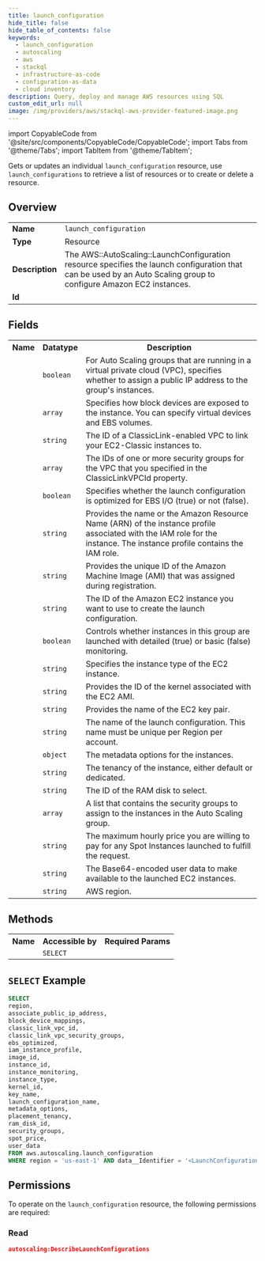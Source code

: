 ```yaml
---
title: launch_configuration
hide_title: false
hide_table_of_contents: false
keywords:
  - launch_configuration
  - autoscaling
  - aws
  - stackql
  - infrastructure-as-code
  - configuration-as-data
  - cloud inventory
description: Query, deploy and manage AWS resources using SQL
custom_edit_url: null
image: /img/providers/aws/stackql-aws-provider-featured-image.png
---
```


import CopyableCode from '@site/src/components/CopyableCode/CopyableCode';
import Tabs from '@theme/Tabs';
import TabItem from '@theme/TabItem';


Gets or updates an individual <code>launch_configuration</code> resource, use <code>launch_configurations</code> to retrieve a list of resources or to create or delete a resource.

## Overview
<table><tbody>
<tr><td><b>Name</b></td><td><code>launch_configuration</code></td></tr>
<tr><td><b>Type</b></td><td>Resource</td></tr>
<tr><td><b>Description</b></td><td>The AWS::AutoScaling::LaunchConfiguration resource specifies the launch configuration that can be used by an Auto Scaling group to configure Amazon EC2 instances.</td></tr>
<tr><td><b>Id</b></td><td><CopyableCode code="aws.autoscaling.launch_configuration" /></td></tr>
</tbody></table>

## Fields
<table><tbody>
<tr><th>Name</th><th>Datatype</th><th>Description</th></tr>
<tr><td><CopyableCode code="associate_public_ip_address" /></td><td><code>boolean</code></td><td>For Auto Scaling groups that are running in a virtual private cloud (VPC), specifies whether to assign a public IP address to the group's instances.</td></tr>
<tr><td><CopyableCode code="block_device_mappings" /></td><td><code>array</code></td><td>Specifies how block devices are exposed to the instance. You can specify virtual devices and EBS volumes.</td></tr>
<tr><td><CopyableCode code="classic_link_vpc_id" /></td><td><code>string</code></td><td>The ID of a ClassicLink-enabled VPC to link your EC2-Classic instances to.</td></tr>
<tr><td><CopyableCode code="classic_link_vpc_security_groups" /></td><td><code>array</code></td><td>The IDs of one or more security groups for the VPC that you specified in the ClassicLinkVPCId property.</td></tr>
<tr><td><CopyableCode code="ebs_optimized" /></td><td><code>boolean</code></td><td>Specifies whether the launch configuration is optimized for EBS I&#x2F;O (true) or not (false).</td></tr>
<tr><td><CopyableCode code="iam_instance_profile" /></td><td><code>string</code></td><td>Provides the name or the Amazon Resource Name (ARN) of the instance profile associated with the IAM role for the instance. The instance profile contains the IAM role.</td></tr>
<tr><td><CopyableCode code="image_id" /></td><td><code>string</code></td><td>Provides the unique ID of the Amazon Machine Image (AMI) that was assigned during registration.</td></tr>
<tr><td><CopyableCode code="instance_id" /></td><td><code>string</code></td><td>The ID of the Amazon EC2 instance you want to use to create the launch configuration.</td></tr>
<tr><td><CopyableCode code="instance_monitoring" /></td><td><code>boolean</code></td><td>Controls whether instances in this group are launched with detailed (true) or basic (false) monitoring.</td></tr>
<tr><td><CopyableCode code="instance_type" /></td><td><code>string</code></td><td>Specifies the instance type of the EC2 instance.</td></tr>
<tr><td><CopyableCode code="kernel_id" /></td><td><code>string</code></td><td>Provides the ID of the kernel associated with the EC2 AMI.</td></tr>
<tr><td><CopyableCode code="key_name" /></td><td><code>string</code></td><td>Provides the name of the EC2 key pair.</td></tr>
<tr><td><CopyableCode code="launch_configuration_name" /></td><td><code>string</code></td><td>The name of the launch configuration. This name must be unique per Region per account.</td></tr>
<tr><td><CopyableCode code="metadata_options" /></td><td><code>object</code></td><td>The metadata options for the instances.</td></tr>
<tr><td><CopyableCode code="placement_tenancy" /></td><td><code>string</code></td><td>The tenancy of the instance, either default or dedicated.</td></tr>
<tr><td><CopyableCode code="ram_disk_id" /></td><td><code>string</code></td><td>The ID of the RAM disk to select.</td></tr>
<tr><td><CopyableCode code="security_groups" /></td><td><code>array</code></td><td>A list that contains the security groups to assign to the instances in the Auto Scaling group.</td></tr>
<tr><td><CopyableCode code="spot_price" /></td><td><code>string</code></td><td>The maximum hourly price you are willing to pay for any Spot Instances launched to fulfill the request.</td></tr>
<tr><td><CopyableCode code="user_data" /></td><td><code>string</code></td><td>The Base64-encoded user data to make available to the launched EC2 instances.</td></tr>
<tr><td><CopyableCode code="region" /></td><td><code>string</code></td><td>AWS region.</td></tr>

</tbody></table>

## Methods

<table><tbody>
  <tr>
    <th>Name</th>
    <th>Accessible by</th>
    <th>Required Params</th>
  </tr>
  <tr>
    <td><CopyableCode code="get_resource" /></td>
    <td><code>SELECT</code></td>
    <td><CopyableCode code="data__Identifier, region" /></td>
  </tr>
</tbody></table>

## `SELECT` Example
```sql
SELECT
region,
associate_public_ip_address,
block_device_mappings,
classic_link_vpc_id,
classic_link_vpc_security_groups,
ebs_optimized,
iam_instance_profile,
image_id,
instance_id,
instance_monitoring,
instance_type,
kernel_id,
key_name,
launch_configuration_name,
metadata_options,
placement_tenancy,
ram_disk_id,
security_groups,
spot_price,
user_data
FROM aws.autoscaling.launch_configuration
WHERE region = 'us-east-1' AND data__Identifier = '<LaunchConfigurationName>';
```


## Permissions

To operate on the <code>launch_configuration</code> resource, the following permissions are required:

### Read
```json
autoscaling:DescribeLaunchConfigurations
```

